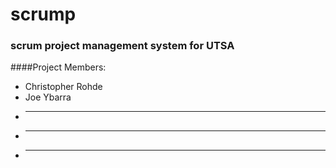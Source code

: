 # scrump
### scrum project management system for UTSA

####Project Members:
* Christopher Rohde
* Joe Ybarra
* ---
* ---
* ---
